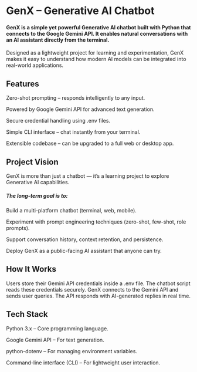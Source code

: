 <h1>GenX – Generative AI Chatbot</h1>

<h4>GenX is a simple yet powerful Generative AI chatbot built with Python that connects to the Google Gemini API. It enables natural conversations with an AI assistant directly from the terminal.</h4>

Designed as a lightweight project for learning and experimentation, GenX makes it easy to understand how modern AI models can be integrated into real-world applications.

<h2>Features</h2>

Zero-shot prompting – responds intelligently to any input.

Powered by Google Gemini API for advanced text generation.

Secure credential handling using .env files.

Simple CLI interface – chat instantly from your terminal.

Extensible codebase – can be upgraded to a full web or desktop app.

<h2>Project Vision</h2>

GenX is more than just a chatbot — it’s a learning project to explore Generative AI capabilities.

<h5>The long-term goal is to:</h5>

Build a multi-platform chatbot (terminal, web, mobile).

Experiment with prompt engineering techniques (zero-shot, few-shot, role prompts).

Support conversation history, context retention, and persistence.

Deploy GenX as a public-facing AI assistant that anyone can try.

<h2>How It Works</h2>

Users store their Gemini API credentials inside a .env file.
The chatbot script reads these credentials securely.
GenX connects to the Gemini API and sends user queries.
The API responds with AI-generated replies in real time.

<h2>Tech Stack</h2>

Python 3.x – Core programming language.

Google Gemini API – For text generation.

python-dotenv – For managing environment variables.

Command-line interface (CLI) – For lightweight user interaction.
